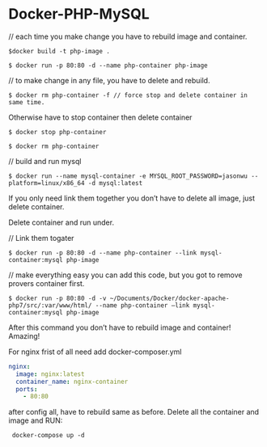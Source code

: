 # **Docker-PHP-MySQL**





// each time you make change you have to rebuild image and container.

`$docker build -t php-image .`



`$ docker run -p 80:80 -d --name php-container php-image`



// to make change in any file, you have to delete and rebuild.

`$ docker rm php-container -f // force stop and delete container in same time.`



Otherwise have to stop container then delete container

`$ docker stop php-container`

`$ docker rm php-container`

// build and run mysql

`$ docker run --name mysql-container -e MYSQL_ROOT_PASSWORD=jasonwu --platform=linux/x86_64 -d mysql:latest`



If you only need link them together you don’t have to delete all image, just delete container.

Delete container and run under.



// Link them togater

`$ docker run -p 80:80 -d --name php-container --link mysql-container:mysql php-image`



// make everything easy you can add this code, but you got to remove provers container first. 

`$ docker run -p 80:80 -d -v ~/Documents/Docker/docker-apache-php7/src/:var/www/html/ --name php-container —link mysql-container:mysql php-image`



After this command you don’t have to rebuild image and container! Amazing!





For nginx frist of all need add docker-composer.yml

```yml
nginx:
  image: nginx:latest
  container_name: nginx-container
  ports:
    - 80:80
```

after config all, have to rebuild same as before. Delete all the container and image and RUN:

` docker-compose up -d`